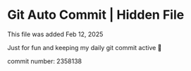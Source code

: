 # Git Auto Commit | Hidden File

This file was added Feb 12, 2025

Just for fun and keeping my daily git commit active 🤪

commit number: 2358138

